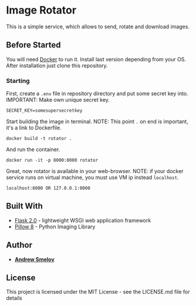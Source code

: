 # Image Rotator

This is a simple service, which allows to send, rotate and download images.

## Before Started

You will need [Docker](https://docs.docker.com/get-docker/) to run it. Install last version depending from your OS. After installation just clone this repository.

### Starting

First, create a `.env` file in repository directory and put some secret key into.
IMPORTANT: Make own unique secret key.

```
SECRET_KEY=somesupersecretkey
```

Start building the image in terminal.
NOTE: This point `.` on end is important, it's a link to Dockerfile.

```
docker build -t rotator .
```

And run the container.

```
docker run -it -p 8000:8000 rotator
```

Great, now rotator is available in your web-browser. 
NOTE: if your docker service runs on virtual machine, you must use VM ip instead `localhost`.

```
localhost:8000 OR 127.0.0.1:8000
```

## Built With

* [Flask 2.0](https://palletsprojects.com/p/flask/) - lightweight WSGI web application framework
* [Pillow 8](https://python-pillow.org/) - Python Imaging Library

## Author

* **[Andrew Smelov](https://github.com/IzmdI)**

## License

This project is licensed under the MIT License - see the LICENSE.md file for details